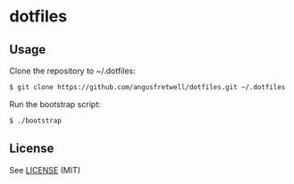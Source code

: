 # dotfiles

## Usage

Clone the repository to ~/.dotfiles:

```sh
$ git clone https://github.com/angusfretwell/dotfiles.git ~/.dotfiles
```

Run the bootstrap script:

```sh
$ ./bootstrap
```

## License

See [LICENSE](LICENSE) (MIT)
